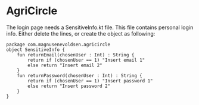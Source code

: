 # AgriCircle

The login page needs a SensitiveInfo.kt file.
This file contains personal login info.
Either delete the lines, or create the object as following:

```
package com.magnusenevoldsen.agricircle
object SensitiveInfo {
    fun returnEmail(chosenUser : Int) : String {
        return if (chosenUser == 1) "Insert email 1"
        else return "Insert email 2"
    }
    fun returnPassword(chosenUser : Int) : String {
        return if (chosenUser == 1) "Insert password 1"
        else return "Insert password 2"
    }
}
```
